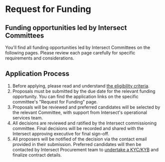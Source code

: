 # Request for Funding

## Funding opportunities led by Intersect Committees

You'll find all funding opportunities led by Intersect Committees on the following pages. Please review each page carefully for specific requirements and considerations.

## Application Process&#x20;

1. Before applying, please read and understand [the eligibility criteria](../).
2. Proposals must be submitted by the due date for the relevant funding opportunity. You can find the application links on the specific committee's "Request for Funding" page.
3. Proposals will be reviewed and preferred candidates will be selected by the relevant Committee, with support from Intersect's operational services team.
4. All decisions are reviewed and ratified by the Intersect commissioning committee. Final decisions will be recorded and shared with the Intersect approving executive for final sign-off.
5. All proposers will be notified of the decision via the contact email provided in their submission. Preferred candidates will then be contacted by Intersect Procurement team to [undertake a KYC/KYB](../../../../legal/policies-and-conditions/intersect-administration-policies/due-diligence-policy.md) and finalize contract details.

